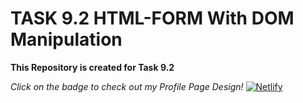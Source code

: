 # TASK 9.2 HTML-FORM With DOM Manipulation

**This Repository is created for Task 9.2**

*Click on the badge to check out my Profile Page Design!* [![Netlify](https://img.shields.io/badge/netlify-%23000000.svg?style=for-the-badge&logo=netlify&logoColor=#00C7B7)](https://form-day-15-task-9-2.netlify.app/)